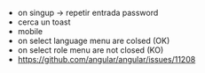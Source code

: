 - on singup -> repetir entrada password
- cerca un toast
- mobile
-   on select language menu are colsed (OK) 
-   on select role menu are not closed (KO)
- https://github.com/angular/angular/issues/11208